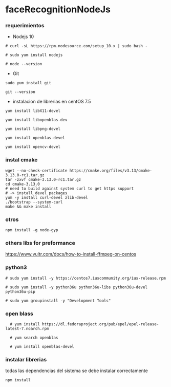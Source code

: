 # faceRecognitionNodeJs
### requerimientos
- Nodejs 10
```
# curl -sL https://rpm.nodesource.com/setup_10.x | sudo bash -
```
```
# sudo yum install nodejs
```
```
# node --version
```
- Git
```
sudo yum install git
```
```
git --version
```
- instalacion de librerias en centOS 7.5 
```
yum install libX11-devel
```
```
yum install libopenblas-dev
```
```
yum install libpng-devel
```
```
yum install openblas-devel
```

```
yum install opencv-devel
```
### instal cmake
```
wget --no-check-certificate https://cmake.org/files/v3.13/cmake-3.13.0-rc1.tar.gz
tar -zxvf cmake-3.13.0-rc1.tar.gz
cd cmake-3.13.0
# need to build against system curl to get https support
# -> install devel packages
yum -y install curl-devel zlib-devel
./bootstrap --system-curl
make && make install
```
### otros
```
npm install -g node-gyp
```
### others libs for preformance
https://www.vultr.com/docs/how-to-install-ffmpeg-on-centos
### python3
```
# sudo yum install -y https://centos7.iuscommunity.org/ius-release.rpm
```
```
# sudo yum install -y python36u python36u-libs python36u-devel python36u-pip
```
```
# sudo yum groupinstall -y "Development Tools"
```

### open blass
```
  # yum install https://dl.fedoraproject.org/pub/epel/epel-release-latest-7.noarch.rpm
```
```
  # yum search openblas
```
```
  # yum install openblas-devel
```
### instalar librerias 
todas las dependencias del sistema se debe instalar correctamente
```
npm install
```
